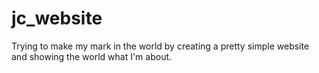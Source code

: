 jc_website
==========

Trying to make my mark in the world by creating a pretty simple website and showing the world what I'm about.
